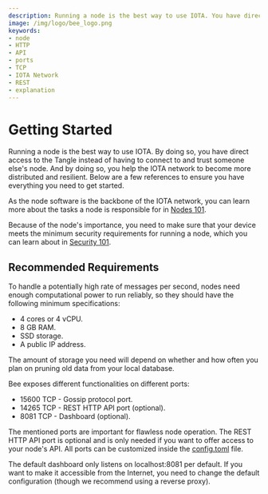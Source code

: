 ```yaml
---
description: Running a node is the best way to use IOTA. You have direct access to the Tangle and you help the IOTA network to become more distributed and resilient.
image: /img/logo/bee_logo.png
keywords:
- node
- HTTP 
- API
- ports
- TCP
- IOTA Network
- REST
- explanation 
---
```

# Getting Started

Running a node is the best way to use IOTA. By doing so, you have direct access to the Tangle instead of having to
connect to and trust someone else's node. And by doing so, you help the IOTA network to become more distributed and resilient. Below are a few references to ensure you have everything you need to get started.

As the node software is the backbone of the IOTA network, you can learn more about the tasks a node is responsible for in [Nodes 101](../key_concepts/nodes_101.md).

Because of the node's importance, you need to make sure that your device meets the minimum security requirements for running a node, which you can learn about in [Security 101](../key_concepts/security_101.md).

## Recommended Requirements

To handle a potentially high rate of messages per second, nodes need enough computational power to run reliably, so they
should have the following minimum specifications:

- 4 cores or 4 vCPU.
- 8 GB RAM.
- SSD storage.
- A public IP address.

The amount of storage you need will depend on whether and how often you plan on pruning old data from your local
database.

Bee exposes different functionalities on different ports:

- 15600 TCP - Gossip protocol port.
- 14265 TCP - REST HTTP API port (optional).
- 8081 TCP - Dashboard (optional).

The mentioned ports are important for flawless node operation. The REST HTTP API port is optional and is only needed if you want to offer access to your node's API. All ports can be customized inside the [config.toml](../references/configuration.mdx) file.

The default dashboard only listens on localhost:8081 per default. If you want to make it accessible from the Internet, you need to change the default configuration (though we recommend using a reverse proxy).

